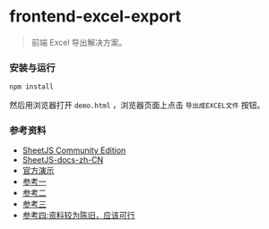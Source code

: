 # frontend-excel-export

>   前端 Excel 导出解决方案。

### 安装与运行

```bash
npm install
```

然后用浏览器打开 `demo.html` ，浏览器页面上点击 `导出成EXCEL文件` 按钮。

### 参考资料

- [SheetJS Community Edition](https://github.com/sheetjs/sheetjs)
- [SheetJS-docs-zh-CN](https://github.com/rockboom/SheetJS-docs-zh-CN)
- [官方演示](https://sheetjs.com/demos/table.html)
- [参考一](https://juejin.cn/post/6989437152341786655)
- [参考二](https://juejin.cn/post/7019197744845684744)
- [参考三](https://cloud.tencent.com/developer/article/1666219)
- [参考四:资料较为陈旧，应该可行](https://www.cnblogs.com/qiu-Ann/p/7743897.html)